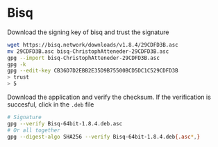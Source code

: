 # Bisq
Download the signing key of bisq and trust the signature
```bash
wget https://bisq.network/downloads/v1.8.4/29CDFD3B.asc
mv 29CDFD3B.asc bisq-ChristophAtteneder-29CDFD3B.asc
gpg --import bisq-ChristophAtteneder-29CDFD3B.asc 
gpg -k
gpg --edit-key CB36D7D2EBB2E35D9B75500BCD5DC1C529CDFD3B
> trust
> 5
```
Download the application and verify the checksum. If the verification is succesful, click in the `.deb` file
```bash
# Signature
gpg --verify Bisq-64bit-1.8.4.deb.asc
# Or all together
gpg --digest-algo SHA256 --verify Bisq-64bit-1.8.4.deb{.asc*,}
```